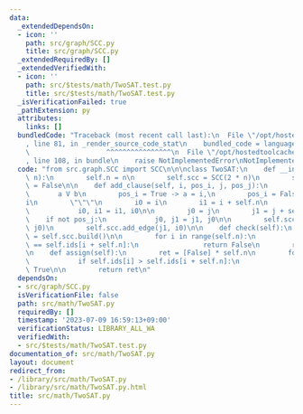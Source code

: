 ```yaml
---
data:
  _extendedDependsOn:
  - icon: ''
    path: src/graph/SCC.py
    title: src/graph/SCC.py
  _extendedRequiredBy: []
  _extendedVerifiedWith:
  - icon: ''
    path: src/$tests/math/TwoSAT.test.py
    title: src/$tests/math/TwoSAT.test.py
  _isVerificationFailed: true
  _pathExtension: py
  attributes:
    links: []
  bundledCode: "Traceback (most recent call last):\n  File \"/opt/hostedtoolcache/Python/3.11.4/x64/lib/python3.11/site-packages/onlinejudge_verify/documentation/build.py\"\
    , line 81, in _render_source_code_stat\n    bundled_code = language.bundle(\n\
    \                   ^^^^^^^^^^^^^^^^\n  File \"/opt/hostedtoolcache/Python/3.11.4/x64/lib/python3.11/site-packages/onlinejudge_verify/languages/python.py\"\
    , line 108, in bundle\n    raise NotImplementedError\nNotImplementedError\n"
  code: "from src.graph.SCC import SCC\n\n\nclass TwoSAT:\n    def __init__(self,\
    \ n):\n        self.n = n\n        self.scc = SCC(2 * n)\n        self._build\
    \ = False\n\n    def add_clause(self, i, pos_i, j, pos_j):\n        \"\"\"\n \
    \       a V b\n        pos_i = True -> a = i,\n        pos_i = False -> a = \xAC\
    i\n        \"\"\"\n        i0 = i\n        i1 = i + self.n\n        if not pos_i:\n\
    \            i0, i1 = i1, i0\n\n        j0 = j\n        j1 = j + self.n\n    \
    \    if not pos_j:\n            j0, j1 = j1, j0\n\n        self.scc.add_edge(i1,\
    \ j0)\n        self.scc.add_edge(j1, i0)\n\n    def check(self):\n        _, self.ids\
    \ = self.scc.build()\n\n        for i in range(self.n):\n            if self.ids[i]\
    \ == self.ids[i + self.n]:\n                return False\n        return True\n\
    \n    def assign(self):\n        ret = [False] * self.n\n        for i in range(self.n):\n\
    \            if self.ids[i] > self.ids[i + self.n]:\n                ret[i] =\
    \ True\n\n        return ret\n"
  dependsOn:
  - src/graph/SCC.py
  isVerificationFile: false
  path: src/math/TwoSAT.py
  requiredBy: []
  timestamp: '2023-07-09 16:59:13+09:00'
  verificationStatus: LIBRARY_ALL_WA
  verifiedWith:
  - src/$tests/math/TwoSAT.test.py
documentation_of: src/math/TwoSAT.py
layout: document
redirect_from:
- /library/src/math/TwoSAT.py
- /library/src/math/TwoSAT.py.html
title: src/math/TwoSAT.py
---
```

